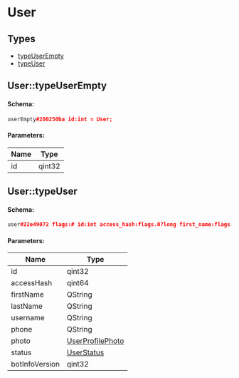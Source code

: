 # User

## Types

* [typeUserEmpty](#usertypeuserempty)
* [typeUser](#usertypeuser)

## User::typeUserEmpty

#### Schema:

```c++
userEmpty#200250ba id:int = User;
```

#### Parameters:

|Name|Type|
|----|----|
|id|qint32|

## User::typeUser

#### Schema:

```c++
user#22e49072 flags:# id:int access_hash:flags.0?long first_name:flags.1?string last_name:flags.2?string username:flags.3?string phone:flags.4?string photo:flags.5?UserProfilePhoto status:flags.6?UserStatus bot_info_version:flags.14?int = User;
```

#### Parameters:

|Name|Type|
|----|----|
|id|qint32|
|accessHash|qint64|
|firstName|QString|
|lastName|QString|
|username|QString|
|phone|QString|
|photo|[UserProfilePhoto](userprofilephoto.md)|
|status|[UserStatus](userstatus.md)|
|botInfoVersion|qint32|

